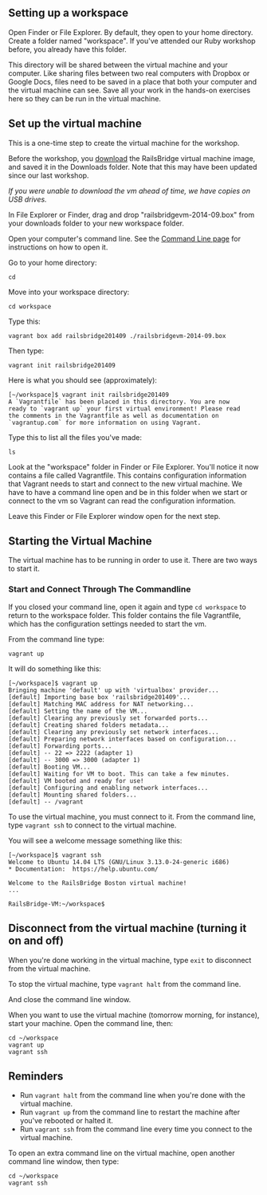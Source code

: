 ## Setting up a workspace

Open Finder or File Explorer.  By default, they open to your home directory.  Create a folder named "workspace".  If you've attended our Ruby workshop before, you already have this folder.

This directory will be shared between the virtual machine and your computer. Like sharing files between two real computers with Dropbox or Google Docs, files need to be saved in a place that both your computer and the virtual machine can see. Save all your work in the hands-on exercises here so they can be run in the virtual machine.

## Set up the virtual machine

This is a one-time step to create the virtual machine for the workshop.

Before the workshop, you <a href="/downloads">download</a> the RailsBridge virtual machine image, and saved it in the Downloads folder.  Note that this may have been updated since our last workshop.

*If you were unable to download the vm ahead of time, we have copies on USB drives.*

In File Explorer or Finder, drag and drop "railsbridgevm-2014-09.box" from your downloads folder to your new workspace folder.

Open your computer's command line. See the [Command Line page](command_line) for instructions on how to open it.

<!-- INSTRUCTORS: please remember to update all occurrences of the box -->
<!-- name below when the VM version changes. -->

Go to your home directory:

    cd

Move into your workspace directory:

    cd workspace

Type this:

    vagrant box add railsbridge201409 ./railsbridgevm-2014-09.box

Then type:

    vagrant init railsbridge201409

Here is what you should see (approximately):

    [~/workspace]$ vagrant init railsbridge201409
    A `Vagrantfile` has been placed in this directory. You are now
    ready to `vagrant up` your first virtual environment! Please read
    the comments in the Vagrantfile as well as documentation on
    `vagrantup.com` for more information on using Vagrant.

Type this to list all the files you've made:

    ls

Look at the "workspace" folder in Finder or File Explorer. You'll notice it now contains a file called Vagrantfile.  This contains configuration information that Vagrant needs to start and connect to the new virtual machine.  We have to have a command line open and be in this folder when we start or connect to the vm so Vagrant can read the configuration information.

Leave this Finder or File Explorer window open for the next step.

## Starting the Virtual Machine

The virtual machine has to be running in order to use it.  There are two ways to start it.


### Start and Connect Through The Commandline

If you closed your command line, open it again and type `cd workspace` to return
to the workspace folder.  This folder contains the file Vagrantfile, which has
the configuration settings needed to start the vm.


From the command line type:

    vagrant up

It will do something like this:

    [~/workspace]$ vagrant up
    Bringing machine 'default' up with 'virtualbox' provider...
    [default] Importing base box 'railsbridge201409'...
    [default] Matching MAC address for NAT networking...
    [default] Setting the name of the VM...
    [default] Clearing any previously set forwarded ports...
    [default] Creating shared folders metadata...
    [default] Clearing any previously set network interfaces...
    [default] Preparing network interfaces based on configuration...
    [default] Forwarding ports...
    [default] -- 22 => 2222 (adapter 1)
    [default] -- 3000 => 3000 (adapter 1)
    [default] Booting VM...
    [default] Waiting for VM to boot. This can take a few minutes.
    [default] VM booted and ready for use!
    [default] Configuring and enabling network interfaces...
    [default] Mounting shared folders...
    [default] -- /vagrant


To use the virtual machine, you must connect to it.  From the command line, type
`vagrant ssh` to connect to the virtual machine.

You will see a welcome message something like this:

    [~/workspace]$ vagrant ssh
    Welcome to Ubuntu 14.04 LTS (GNU/Linux 3.13.0-24-generic i686)
    * Documentation:  https://help.ubuntu.com/

    Welcome to the RailsBridge Boston virtual machine!
    ...

    RailsBridge-VM:~/workspace$

## Disconnect from the virtual machine (turning it on and off)

When you're done working in the virtual machine, type `exit` to disconnect from the virtual machine.

To stop the virtual machine, type `vagrant halt` from the command line.

And close the command line window.

When you want to use the virtual machine (tomorrow morning, for instance),
start your machine. Open the command line, then:

    cd ~/workspace
    vagrant up
    vagrant ssh

## Reminders

* Run `vagrant halt` from the command line when you're done with the virtual machine.
* Run `vagrant up` from the command line to restart the machine after you've rebooted or halted it.
* Run `vagrant ssh` from the command line every time you connect to the virtual machine.

To open an extra command line
on the virtual machine, open another command line window, then type:

    cd ~/workspace
    vagrant ssh
